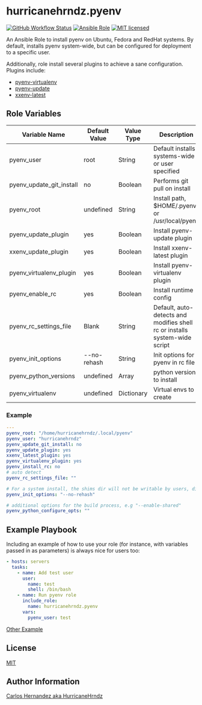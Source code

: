 # hurricanehrndz.pyenv

[![GitHub Workflow Status](https://img.shields.io/github/workflow/status/hurricanehrndz/ansible-pyenv/CI?style=for-the-badge)](https://github.com/hurricanehrndz/ansible-pyenv/actions?query=workflow%3ACI")
[![Ansible Role](https://img.shields.io/ansible/role/d/44292?style=for-the-badge)](https://galaxy.ansible.com/hurricanehrndz/pyenv)
[![MIT licensed](https://img.shields.io/badge/license-MIT-blue.svg?style=for-the-badge)](https://raw.githubusercontent.com/hurricanehrndz/ansible-pyenv/master/LICENSE)

An Ansible Role to install pyenv on Ubuntu, Fedora and RedHat systems. By
default, installs pyenv system-wide, but can be configured for deployment to a
specific user.

Additionally, role install several plugins to achieve a sane configuration.
Plugins include:

- [pyenv-virtualenv](https://github.com/pyenv/pyenv-virtualenv)
- [pyenv-update](https://github.com/pyenv/pyenv-update)
- [xxenv-latest](https://github.com/momo-lab/xxenv-latest)

## Role Variables

| Variable Name            | Default Value | Value Type | Description                                                                |
|--------------------------|---------------|------------|----------------------------------------------------------------------------|
| pyenv_user               | root          | String     | Default installs systems-wide or user specified                            |
| pyenv_update_git_install | no            | Boolean    | Performs git pull on install                                               |
| pyenv_root               | undefined     | String     | Install path, $HOME/.pyenv or /usr/local/pyenv                             |
| pyenv_update_plugin      | yes           | Boolean    | Install pyenv-update plugin                                                |
| xxenv_update_plugin      | yes           | Boolean    | Install xxenv-latest plugin                                                |
| pyenv_virtualenv_plugin  | yes           | Boolean    | Install pyenv-virtualenv plugin                                            |
| pyenv_enable_rc          | yes           | Boolean    | Install runtime config                                                     |
| pyenv_rc_settings_file   | Blank         | String     | Default, auto-detects and modifies shell rc or installs system-wide script |
| pyenv_init_options       | --no-rehash   | String     | Init options for pyenv in rc file                                          |
| pyenv_python_versions    | undefined     | Array      | python version to install                                                  |
| pyenv_virtualenv         | undefined     | Dictionary | Virtual envs to create                                                     |

### Example

```yaml
---
pyenv_root: "/home/hurricanehrndz/.local/pyenv"
pyenv_user: "hurricanehrndz"
pyenv_update_git_install: no
pyenv_update_plugin: yes
xxenv_latest_plugin: yes
pyenv_virtualenv_plugin: yes
pyenv_install_rc: no
# auto detect
pyenv_rc_settings_file: ""

# For a system install, the shims dir will not be writable by users, disable rehashing
pyenv_init_options: "--no-rehash"

# additional options for the build process, e.g "--enable-shared"
pyenv_python_configure_opts: ""
```

## Example Playbook

Including an example of how to use your role (for instance, with variables
passed in as parameters) is always nice for users too:

```yaml
- hosts: servers
  tasks:
    - name: Add test user
      user:
        name: test
        shell: /bin/bash
    - name: Run pyenv role
      include_role:
        name: hurricanehrndz.pyenv
      vars:
        pyenv_user: test
```

[Other Example](./molecule/default/playbook.yml)

## License

[MIT](LICENSE)

## Author Information

[Carlos Hernandez aka HurricaneHrndz](https://github.com/hurricanehrndz)
